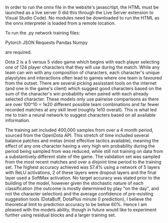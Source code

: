 In order to run the onnx file in the website's javascrtipt, the HTML must be launched as a live server (I did this through the Live Server extension to Visual Studio Code). No modules need be downloaded to run the HTML as the onnx interpreter is loaded from a remote location.

To run the .py network training files:

  Pytorch
  JSON
  Requests
  Pandas
  Numpy

are required.


  

Dota 2 is a 5 versus 5 video game which begins with each player selecting one of 124 player characters that they will use during the match. While any team can win with any composition of characters, each character's unique playstyles and interactions often lead to games where one team is favoured from the outset. There are several picking assisstant tools on the internet (and one in the game's client) which suggest good characters based on the sum of the character's win probability when paired with each already selected character. These models only use pairwise comparisons as there are over 100^10 = 1e20 different possible team combinations and far fewer recorded matches at any skill level (roughly 1e10 overall). This is what led me to train a neural network to suggest characters based on all available information.

The training set included 400,000 samples from over a 4 month period, sourced from the OpenDota API. This stretch of time included several balance patches and metas (most effective tactics available), meaning the effect of any one character having a very high win probability during the period being sampled from was reduced, while still not training on data from a substantively different state of the game. The validation set was sampled from the most recent matches and over a disjoint time period to the training set. The highest accuracy achieved was 57.4% using a network of 5 layers with ReLU activations, 2 of these layers were dropout layers and the final layer used a SoftMax activation. No target accuracy was stated prior to the building of the model, however given the stochastic nature of each classification (the outcome is mostly determined by play "on the day", and not the character selection) and the average confidence of pre-existing suggestion tools (DotaBuff, DotaPlus minute 0 prediction), I believe the theoretical limit to prediction accuracy to be below 60%. Hence I am pleased with the models ability, though in future would like to experiment further using residual blocks and a larger training set.
